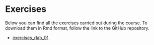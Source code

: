 # Exercises
Below you can find all the exercises carried out during the course. To download them in Rmd format, follow the link to the GitHub repository.
* [exercises_rlab_01](./Solutions/exercises_rlab_01.html)
